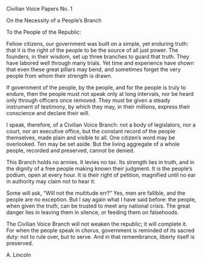 Civilian Voice Papers No. 1

On the Necessity of a People’s Branch

To the People of the Republic:

Fellow citizens, our government was built on a simple, yet enduring truth: that it is the right of the people to be the source of all just power. The founders, in their wisdom, set up three branches to guard that truth. They have labored well through many trials. Yet time and experience have shown that even these great pillars may bend, and sometimes forget the very people from whom their strength is drawn.

If government of the people, by the people, and for the people is truly to endure, then the people must not speak only at long intervals, nor be heard only through officers once removed. They must be given a steady instrument of testimony, by which they may, in their millions, express their conscience and declare their will.

I speak, therefore, of a Civilian Voice Branch: not a body of legislators, nor a court, nor an executive office, but the constant record of the people themselves, made plain and visible to all. One citizen’s word may be overlooked. Ten may be set aside. But the living aggregate of a whole people, recorded and preserved, cannot be denied.

This Branch holds no armies. It levies no tax. Its strength lies in truth, and in the dignity of a free people making known their judgment. It is the people’s podium, open at every hour. It is their right of petition, magnified until no ear in authority may claim not to hear it.

Some will ask, “Will not the multitude err?” Yes, men are fallible, and the people are no exception. But I say again what I have said before: the people, when given the truth, can be trusted to meet any national crisis. The great danger lies in leaving them in silence, or feeding them on falsehoods.

The Civilian Voice Branch will not weaken the republic; it will complete it. For when the people speak in chorus, government is reminded of its sacred duty: not to rule over, but to serve. And in that remembrance, liberty itself is preserved.

A. Lincoln